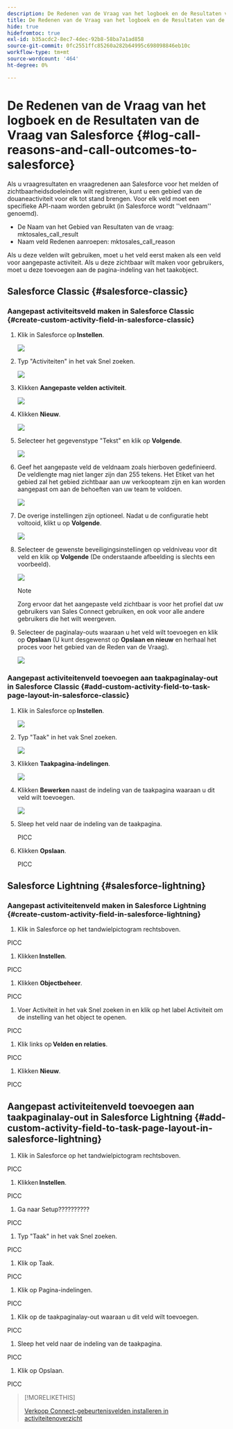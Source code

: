 ```yaml
---
description: De Redenen van de Vraag van het logboek en de Resultaten van de Vraag van Salesforce - de Documenten van Marketo - de Documentatie van het Product
title: De Redenen van de Vraag van het logboek en de Resultaten van de Vraag van Salesforce
hide: true
hidefromtoc: true
exl-id: b35acdc2-8ec7-4dec-92b8-58ba7a1ad858
source-git-commit: 0fc2551ffc85260a282b64995c698098846eb10c
workflow-type: tm+mt
source-wordcount: '464'
ht-degree: 0%

---
```


# De Redenen van de Vraag van het logboek en de Resultaten van de Vraag van Salesforce {#log-call-reasons-and-call-outcomes-to-salesforce}

Als u vraagresultaten en vraagredenen aan Salesforce voor het melden of zichtbaarheidsdoeleinden wilt registreren, kunt u een gebied van de douaneactiviteit voor elk tot stand brengen. Voor elk veld moet een specifieke API-naam worden gebruikt (in Salesforce wordt &#39;&#39;veldnaam&#39;&#39; genoemd).

* De Naam van het Gebied van Resultaten van de vraag: mktosales_call_result
* Naam veld Redenen aanroepen: mktosales_call_reason

Als u deze velden wilt gebruiken, moet u het veld eerst maken als een veld voor aangepaste activiteit. Als u deze zichtbaar wilt maken voor gebruikers, moet u deze toevoegen aan de pagina-indeling van het taakobject.

## Salesforce Classic {#salesforce-classic}

### Aangepast activiteitsveld maken in Salesforce Classic  {#create-custom-activity-field-in-salesforce-classic}

1. Klik in Salesforce op **Instellen**.

   ![](assets/log-call-reasons-and-call-outcomes-to-salesforce-1.png)

1. Typ &quot;Activiteiten&quot; in het vak Snel zoeken.

   ![](assets/log-call-reasons-and-call-outcomes-to-salesforce-2.png)

1. Klikken **Aangepaste velden activiteit**.

   ![](assets/log-call-reasons-and-call-outcomes-to-salesforce-3.png)

1. Klikken **Nieuw**.

   ![](assets/log-call-reasons-and-call-outcomes-to-salesforce-4.png)

1. Selecteer het gegevenstype &quot;Tekst&quot; en klik op **Volgende**.

   ![](assets/log-call-reasons-and-call-outcomes-to-salesforce-5.png)

1. Geef het aangepaste veld de veldnaam zoals hierboven gedefinieerd. De veldlengte mag niet langer zijn dan 255 tekens. Het Etiket van het gebied zal het gebied zichtbaar aan uw verkoopteam zijn en kan worden aangepast om aan de behoeften van uw team te voldoen.

   ![](assets/log-call-reasons-and-call-outcomes-to-salesforce-6.png)

1. De overige instellingen zijn optioneel. Nadat u de configuratie hebt voltooid, klikt u op **Volgende**.

   ![](assets/log-call-reasons-and-call-outcomes-to-salesforce-7.png)

1. Selecteer de gewenste beveiligingsinstellingen op veldniveau voor dit veld en klik op **Volgende** (De onderstaande afbeelding is slechts een voorbeeld).

   ![](assets/log-call-reasons-and-call-outcomes-to-salesforce-8.png)

   >[!NOTE]
   >
   >Zorg ervoor dat het aangepaste veld zichtbaar is voor het profiel dat uw gebruikers van Sales Connect gebruiken, en ook voor alle andere gebruikers die het wilt weergeven.

1. Selecteer de paginalay-outs waaraan u het veld wilt toevoegen en klik op **Opslaan** (U kunt desgewenst op **Opslaan en nieuw** en herhaal het proces voor het gebied van de Reden van de Vraag).

   ![](assets/log-call-reasons-and-call-outcomes-to-salesforce-9.png)

### Aangepast activiteitenveld toevoegen aan taakpaginalay-out in Salesforce Classic {#add-custom-activity-field-to-task-page-layout-in-salesforce-classic}

1. Klik in Salesforce op **Instellen**.

   ![](assets/log-call-reasons-and-call-outcomes-to-salesforce-10.png)

1. Typ &quot;Taak&quot; in het vak Snel zoeken.

   ![](assets/log-call-reasons-and-call-outcomes-to-salesforce-11.png)

1. Klikken **Taakpagina-indelingen**.

   ![](assets/log-call-reasons-and-call-outcomes-to-salesforce-12.png)

1. Klikken **Bewerken** naast de indeling van de taakpagina waaraan u dit veld wilt toevoegen.

   ![](assets/log-call-reasons-and-call-outcomes-to-salesforce-13.png)

1. Sleep het veld naar de indeling van de taakpagina.

   PICC

1. Klikken **Opslaan**.

   PICC

## Salesforce Lightning {#salesforce-lightning}

### Aangepast activiteitenveld maken in Salesforce Lightning {#create-custom-activity-field-in-salesforce-lightning}

1. Klik in Salesforce op het tandwielpictogram rechtsboven.

PICC

1. Klikken **Instellen**.

PICC

1. Klikken **Objectbeheer**.

PICC

1. Voer Activiteit in het vak Snel zoeken in en klik op het label Activiteit om de instelling van het object te openen.

PICC

1. Klik links op **Velden en relaties**.

PICC

1. Klikken **Nieuw**.

PICC

## Aangepast activiteitenveld toevoegen aan taakpaginalay-out in Salesforce Lightning {#add-custom-activity-field-to-task-page-layout-in-salesforce-lightning}

1. Klik in Salesforce op het tandwielpictogram rechtsboven.

PICC

1. Klikken **Instellen**.

PICC

1. Ga naar Setup??????????

PICC

1. Typ &quot;Taak&quot; in het vak Snel zoeken.

PICC

1. Klik op Taak.

PICC

1. Klik op Pagina-indelingen.

PICC

1. Klik op de taakpaginalay-out waaraan u dit veld wilt toevoegen.

PICC

1. Sleep het veld naar de indeling van de taakpagina.

PICC

1. Klik op Opslaan.

PICC

>[!MORELIKETHIS]
>
>[Verkoop Connect-gebeurtenisvelden installeren in activiteitenoverzicht](/help/marketo/product-docs/marketo-sales-connect/crm/salesforce-customization/install-sales-connect-event-fields-on-activity-history.md)
